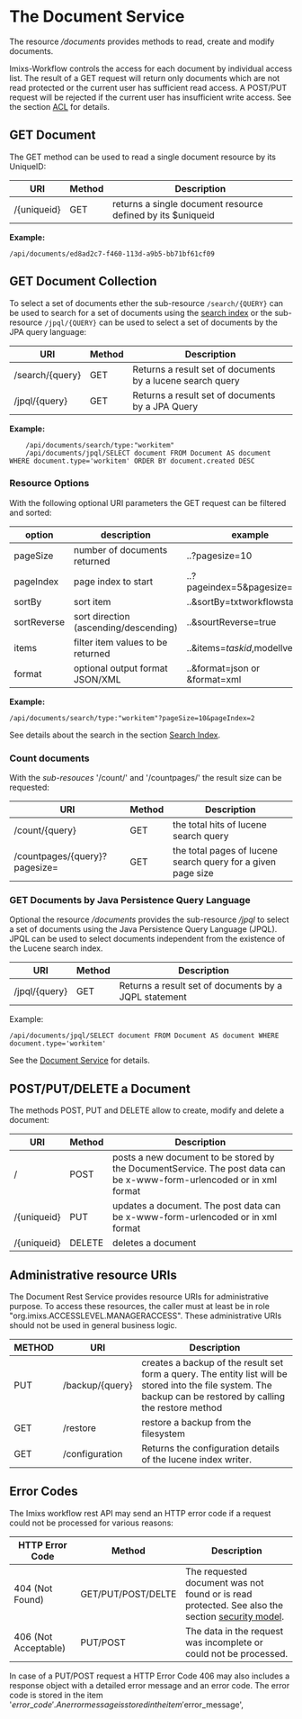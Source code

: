 # The Document Service

The resource _/documents_ provides methods to read, create and modify documents.

Imixs-Workflow controls the access for each document by individual access list. The result of a GET request will return only documents which are not read protected or the current user has sufficient read access.
A POST/PUT request will be rejected if the current user has insufficient write access.
See the section [ACL](../engine/acl.html) for details.

## GET Document

The GET method can be used to read a single document resource by its UniqueID:

| URI         | Method | Description                                                 |
| ----------- | ------ | ----------------------------------------------------------- |
| /{uniqueid} | GET    | returns a single document resource defined by its $uniqueid |

**Example:**

    /api/documents/ed8ad2c7-f460-113d-a9b5-bb71bf61cf09

## GET Document Collection

To select a set of documents ether the sub-resource `/search/{QUERY}` can be used to search for a set of documents using the [search index](../engine/luceneservice.html) or
the sub-resource `/jpql/{QUERY}` can be used to select a set of documents by the JPA query language:

| URI             | Method | Description                                                |
| --------------- | ------ | ---------------------------------------------------------- |
| /search/{query} | GET    | Returns a result set of documents by a lucene search query |
| /jpql/{query}   | GET    | Returns a result set of documents by a JPA Query           |

**Example:**

```
    /api/documents/search/type:"workitem"
    /api/documents/jpql/SELECT document FROM Document AS document WHERE document.type='workitem' ORDER BY document.created DESC
```

### Resource Options

With the following optional URI parameters the GET request can be filtered and sorted:

| option      | description                           | example                         |
| ----------- | ------------------------------------- | ------------------------------- |
| pageSize    | number of documents returned          | ..?pagesize=10                  |
| pageIndex   | page index to start                   | ..?pageindex=5&pagesize=10      |
| sortBy      | sort item                             | ..&sortBy=txtworkflowstatus     |
| sortReverse | sort direction (ascending/descending) | ..&sourtReverse=true            |
| items       | filter item values to be returned     | ..&items=$taskid,$modellversion |
| format      | optional output format JSON/XML       | ..&format=json or &format=xml   |

**Example:**

    /api/documents/search/type:"workitem"?pageSize=10&pageIndex=2

See details about the search in the section [Search Index](../engine/luceneservice.html).

### Count documents

With the _sub-resouces_ '/count/' and '/countpages/' the result size can be requested:

| URI                           | Method | Description                                                  |
| ----------------------------- | ------ | ------------------------------------------------------------ |
| /count/{query}                | GET    | the total hits of lucene search query                        |
| /countpages/{query}?pagesize= | GET    | the total pages of lucene search query for a given page size |

### GET Documents by Java Persistence Query Language

Optional the resource _/documents_ provides the sub-resource _/jpql_ to select a set of documents using the Java Persistence Query Language (JPQL). JPQL can be used to select documents independent from the existence of the Lucene search index.

| URI           | Method | Description                                           |
| ------------- | ------ | ----------------------------------------------------- |
| /jpql/{query} | GET    | Returns a result set of documents by a JQPL statement |

Example:

    /api/documents/jpql/SELECT document FROM Document AS document WHERE document.type='workitem'

See the [Document Service](../engine/documentservice.html) for details.

## POST/PUT/DELETE a Document

The methods POST, PUT and DELETE allow to create, modify and delete a document:

| URI         | Method | Description                                                                                                           |
| ----------- | ------ | --------------------------------------------------------------------------------------------------------------------- |
| /           | POST   | posts a new document to be stored by the DocumentService. The post data can be x-www-form-urlencoded or in xml format |
| /{uniqueid} | PUT    | updates a document. The post data can be x-www-form-urlencoded or in xml format                                       |
| /{uniqueid} | DELETE | deletes a document                                                                                                    |

## Administrative resource URIs

The Document Rest Service provides resource URIs for administrative purpose. To access these resources, the caller must at least be in role "org.imixs.ACCESSLEVEL.MANAGERACCESS". These administrative URIs should not be used in general business logic.

| METHOD | URI             | Description                                                                                                                                                    |
| ------ | --------------- | -------------------------------------------------------------------------------------------------------------------------------------------------------------- |
| PUT    | /backup/{query} | creates a backup of the result set form a query. The entity list will be stored into the file system. The backup can be restored by calling the restore method |
| GET    | /restore        | restore a backup from the filesystem                                                                                                                           |
| GET    | /configuration  | Returns the configuration details of the lucene index writer.                                                                                                  |

## Error Codes

The Imixs workflow rest API may send an HTTP error code if a request could not be processed for various reasons:

| HTTP Error Code      | Method             | Description                                                                                                           |
| -------------------- | ------------------ | --------------------------------------------------------------------------------------------------------------------- |
| 404 (Not Found)      | GET/PUT/POST/DELTE | The requested document was not found or is read protected. See also the section [security model](../engine/acl.html). |
| 406 (Not Acceptable) | PUT/POST           | The data in the request was incomplete or could not be processed.                                                     |

In case of a PUT/POST request a HTTP Error Code 406 may also includes a response object with a detailed error message and an error code.
The error code is stored in the item '$error\_code'. An error message is stored in the item '$error_message',
